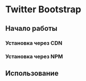 # Twitter Bootstrap

## Начало работы

### Установка через  CDN

### Установка через NPM

## Использование


